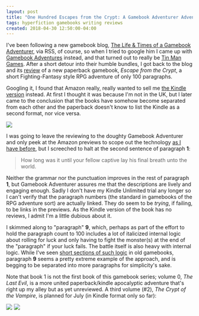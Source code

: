 ```yaml
---
layout: post
title: "One Hundred Escapes from the Crypt: A Gamebook Adventurer Adventure"
tags: hyperfiction gamebooks writing reviews
created: 2018-04-30 12:50:00-04:00
---
```

I've been following a new gamebook blog, [The Life & Times of a Gamebook Adventurer](http://gamebookadventurer.blogspot.com), via RSS, of course, so when I tried to google him I came up with [Gamebook Adventures](https://gamebookadventures.com) instead, and that turned out to really be [Tin Man Games](http://tinmangames.com.au/).  After a short detour into their humble bundles, I got back to the blog and its [review](http://gamebookadventurer.blogspot.com/2018/04/review-adventure-gamebook-series-1.html) of a new paperback gamebook, *Escape from the Crypt*, a short Fighting-Fantasy style RPG adventure of only 100 paragraphs.

Googling it, I found that Amazon really, really wanted to sell me [the Kindle version](https://amzn.to/2HCgMUx) instead.  At first I thought it was because I'm not in the UK, but I later came to the conclusion that the books have somehow become separated from each other and the paperback doesn't know to list the Kindle as a second format, nor vice versa.

<a href="https://www.amazon.com/Escape-Crypt-Hundred-Adam-Pestridge/dp/1976972272/ref=as_li_ss_il?s=books&ie=UTF8&qid=1525102475&sr=1-1&keywords=escape+from+the+crypt&linkCode=li2&tag=mcdema-20&linkId=9983755595f7f3eec9a4bcac195ea91c" target="_blank"><img border="0" src="//ws-na.amazon-adsystem.com/widgets/q?_encoding=UTF8&ASIN=1976972272&Format=_SL160_&ID=AsinImage&MarketPlace=US&ServiceVersion=20070822&WS=1&tag=mcdema-20" ></a><img src="https://ir-na.amazon-adsystem.com/e/ir?t=mcdema-20&l=li2&o=1&a=1976972272" width="1" height="1" border="0" alt="" style="border:none !important; margin:0px !important;" />

I was going to leave the reviewing to the doughty Gamebook Adventurer and only peek at the Amazon previews to scope out the technology [as I have before](/blog/2017/11/04/state-of-the-cyoa-art/), but I screeched to halt at the second sentence of paragraph **1**:

> How long was it until your fellow captive lay his final breath unto the world.

Neither the grammar nor the punctuation improves in the rest of paragraph **1**, but Gamebook Adventurer assures me that the descriptions are lively and engaging enough.  Sadly I don't have my Kindle Unlimited trial any longer so I can't verify that the paragraph numbers (the standard in gamebooks of the RPG adventure sort) are actually linked.  They do seem to be *trying*, if failing, to be links in the previews.  As the Kindle version of the book has no reviews, I admit I'm a little dubious about it.

I skimmed along to "paragraph" **9**, which, perhaps as part of the effort to hold the paragraph count to 100 includes a lot of italicized internal logic about rolling for luck and only having to fight the monster(s) at the end of the "paragraph" if your luck fails.  The battle itself is also heavy with internal logic.  While I've seen [short sections of such logic](https://www.projectaon.org/en/xhtml/lw/01fftd/sect21.htm) in old gamebooks, paragraph **9** seems a pretty extreme example of the approach, and is begging to be separated into more paragraphs for simplicity's sake.

Note that book 1 is not the first book of this gamebook series; volume 0, *The Last Evil*,  is a more united paperback/kindle apocalyptic adventure that's right up my alley but as yet unreviewed.  A third volume (#2), *The Crypt of the Vampire*, is planned for July (in Kindle format only so far):

<a href="https://www.amazon.com/Last-Evil-ZERO-BOOK-hundred/dp/1976913403/ref=as_li_ss_il?_encoding=UTF8&qid=1525105375&sr=1-2&linkCode=li2&tag=mcdema-20&linkId=b9bd7b72e74700ae2c3c8ba061f987eb" target="_blank"><img border="0" src="//ws-na.amazon-adsystem.com/widgets/q?_encoding=UTF8&ASIN=1976913403&Format=_SL160_&ID=AsinImage&MarketPlace=US&ServiceVersion=20070822&WS=1&tag=mcdema-20" ></a><img src="https://ir-na.amazon-adsystem.com/e/ir?t=mcdema-20&l=li2&o=1&a=1976913403" width="1" height="1" border="0" alt="" style="border:none !important; margin:0px !important;" />
<a href="https://www.amazon.com/Crypt-Vampire-One-Hundred-Book-ebook/dp/B07C1RY7LN/ref=as_li_ss_il?s=books&ie=UTF8&qid=1525105410&sr=1-2&keywords=The+Crypt+of+the+Vampire&linkCode=li2&tag=mcdema-20&linkId=7d54571a642bf4719034eb95b8b48822" target="_blank"><img border="0" src="//ws-na.amazon-adsystem.com/widgets/q?_encoding=UTF8&ASIN=B07C1RY7LN&Format=_SL160_&ID=AsinImage&MarketPlace=US&ServiceVersion=20070822&WS=1&tag=mcdema-20" ></a><img src="https://ir-na.amazon-adsystem.com/e/ir?t=mcdema-20&l=li2&o=1&a=B07C1RY7LN" width="1" height="1" border="0" alt="" style="border:none !important; margin:0px !important;" />
